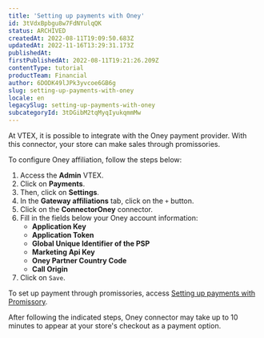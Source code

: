 ```yaml
---
title: 'Setting up payments with Oney'
id: 3tVdxBpbgu8w7FdNYulqQK
status: ARCHIVED
createdAt: 2022-08-11T19:09:50.683Z
updatedAt: 2022-11-16T13:29:31.173Z
publishedAt: 
firstPublishedAt: 2022-08-11T19:21:26.209Z
contentType: tutorial
productTeam: Financial
author: 6DODK49lJPk3yvcoe6GB6g
slug: setting-up-payments-with-oney
locale: en
legacySlug: setting-up-payments-with-oney
subcategoryId: 3tDGibM2tqMyqIyukqmmMw
---
```


At VTEX, it is possible to integrate with the Oney payment provider. With this connector, your store can make sales through promissories.

To configure Oney affiliation, follow the steps below:

1. Access the __Admin__ VTEX.
2. Click on __Payments__.
3. Then, click on __Settings__.
4. In the __Gateway affiliations__ tab, click on the `+` button.
5. Click on the __ConnectorOney__ connector.
6. Fill in the fields below your Oney account information:
   - __Application Key__
   - __Application Token__
   - __Global Unique Identifier of the PSP__
   - __Marketing Api Key__
   - __Oney Partner Country Code__
   - __Call Origin__  
7. Click on `Save`.

To set up payment through promissories, access [Setting up payments with Promissory](https://help.vtex.com/en/tutorial/setting-up-payments-with-promissory#).

After following the indicated steps, Oney connector may take up to 10 minutes to appear at your store's checkout as a payment option.
